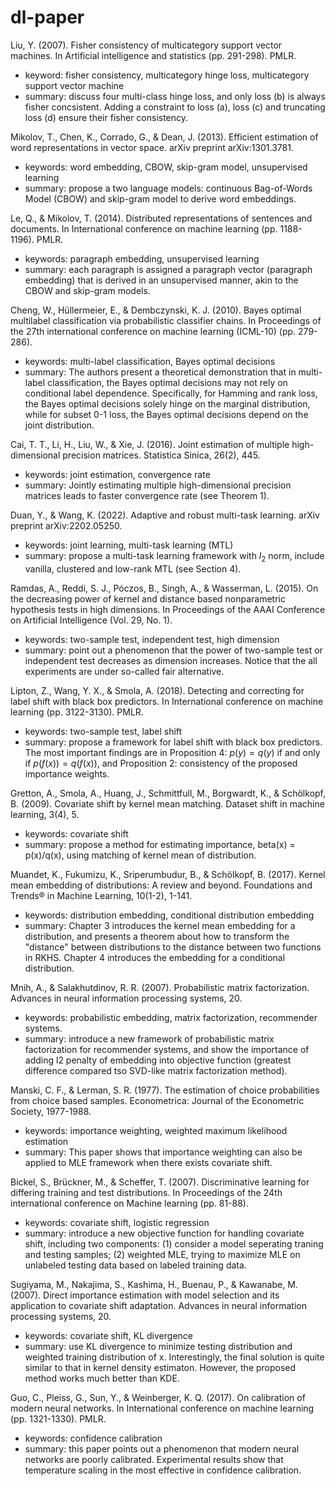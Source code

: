 # dl-paper

Liu, Y. (2007). Fisher consistency of multicategory support vector machines. In Artificial intelligence and statistics (pp. 291-298). PMLR.

* keyword: fisher consistency, multicategory hinge loss, multicategory support vector machine
* summary: discuss four multi-class hinge loss, and only loss (b) is always fisher concsistent. Adding a constraint to loss (a), loss (c) and truncating loss (d) ensure their fisher consistency. 

Mikolov, T., Chen, K., Corrado, G., & Dean, J. (2013). Efficient estimation of word representations in vector space. arXiv preprint arXiv:1301.3781.

* keywords: word embedding, CBOW, skip-gram model, unsupervised learning
* summary: propose a two language models: continuous Bag-of-Words Model (CBOW) and skip-gram model to derive word embeddings.

Le, Q., & Mikolov, T. (2014). Distributed representations of sentences and documents. In International conference on machine learning (pp. 1188-1196). PMLR.

* keywords: paragraph embedding, unsupervised learning
* summary: each paragraph is assigned a paragraph vector (paragraph embedding) that is derived in an unsupervised manner, akin to the CBOW and skip-gram models.

Cheng, W., Hüllermeier, E., & Dembczynski, K. J. (2010). Bayes optimal multilabel classification via probabilistic classifier chains. In Proceedings of the 27th international conference on machine learning (ICML-10) (pp. 279-286).

* keywords: multi-label classification, Bayes optimal decisions
* summary: The authors present a theoretical demonstration that in multi-label classification, the Bayes optimal decisions may not rely on conditional label dependence. Specifically, for Hamming and rank loss, the Bayes optimal decisions solely hinge on the marginal distribution, while for subset 0-1 loss, the Bayes optimal decisions depend on the joint distribution.

Cai, T. T., Li, H., Liu, W., & Xie, J. (2016). Joint estimation of multiple high-dimensional precision matrices. Statistica Sinica, 26(2), 445.
* keywords: joint estimation, convergence rate
* summary: Jointly estimating multiple high-dimensional precision matrices leads to faster convergence rate (see Theorem 1).

Duan, Y., & Wang, K. (2022). Adaptive and robust multi-task learning. arXiv preprint arXiv:2202.05250.
* keywords: joint learning, multi-task learning (MTL)
* summary: propose a multi-task learning framework with $l_2$ norm, include vanilla, clustered and low-rank MTL (see Section 4).

Ramdas, A., Reddi, S. J., Póczos, B., Singh, A., & Wasserman, L. (2015). On the decreasing power of kernel and distance based nonparametric hypothesis tests in high dimensions. In Proceedings of the AAAI Conference on Artificial Intelligence (Vol. 29, No. 1).
* keywords: two-sample test, independent test, high dimension
* summary: point out a phenomenon that the power of two-sample test or independent test decreases as dimension increases. Notice that the all experiments are under so-called fair alternative. 

Lipton, Z., Wang, Y. X., & Smola, A. (2018). Detecting and correcting for label shift with black box predictors. In International conference on machine learning (pp. 3122-3130). PMLR.
* keywords: two-sample test, label shift
* summary: propose a framework for label shift with black box predictors. The most important findings are in Proposition 4: $p(y) = q(y)$ if and only if $p(f(x)) = q(f(x))$, and Proposition 2: consistency of the proposed importance weights.

Gretton, A., Smola, A., Huang, J., Schmittfull, M., Borgwardt, K., & Schölkopf, B. (2009). Covariate shift by kernel mean matching. Dataset shift in machine learning, 3(4), 5.
* keywords: covariate shift
* summary: propose a method for estimating importance, beta(x) = p(x)/q(x), using matching of kernel mean of distribution.

Muandet, K., Fukumizu, K., Sriperumbudur, B., & Schölkopf, B. (2017). Kernel mean embedding of distributions: A review and beyond. Foundations and Trends® in Machine Learning, 10(1-2), 1-141.
* keywords: distribution embedding, conditional distribution embedding
* summary: Chapter 3 introduces the kernel mean embedding for a distribution, and presents a theorem about how to transform the "distance" between distributions to the distance between two functions in RKHS. Chapter 4 introduces the embedding for a conditional distribution.

Mnih, A., & Salakhutdinov, R. R. (2007). Probabilistic matrix factorization. Advances in neural information processing systems, 20.
* keywords: probabilistic embedding, matrix factorization, recommender systems.
* summary: introduce a new framework of probabilistic matrix factorization for recommender systems, and show the importance of adding l2 penalty of embedding into objective function (greatest difference compared tso SVD-like matrix factorization method).

Manski, C. F., & Lerman, S. R. (1977). The estimation of choice probabilities from choice based samples. Econometrica: Journal of the Econometric Society, 1977-1988.
* keywords: importance weighting, weighted maximum likelihood estimation
* summary: This paper shows that importance weighting can also be applied to MLE framework when there exists covariate shift.

Bickel, S., Brückner, M., & Scheffer, T. (2007). Discriminative learning for differing training and test distributions. In Proceedings of the 24th international conference on Machine learning (pp. 81-88).
* keywords: covariate shift, logistic regression
* summary: introduce a new objective function for handling covariate shift, including two components: (1) consider a model seperating traning and testing samples; (2) weighted MLE, trying to maximize MLE on unlabeled testing data based on labeled training data.

Sugiyama, M., Nakajima, S., Kashima, H., Buenau, P., & Kawanabe, M. (2007). Direct importance estimation with model selection and its application to covariate shift adaptation. Advances in neural information processing systems, 20.
* keywords: covariate shift, KL divergence
* summary: use KL divergence to minimize testing distribution and weighted training distribution of x. Interestingly, the final solution is quite similar to that in kernel density estimaton. However, the proposed method works much better than KDE.

Guo, C., Pleiss, G., Sun, Y., & Weinberger, K. Q. (2017). On calibration of modern neural networks. In International conference on machine learning (pp. 1321-1330). PMLR.
* keywords: confidence calibration
* summary: this paper points out a phenomenon that modern neural networks are poorly calibrated. Experimental results show that temperature scaling in the most effective in confidence calibration.